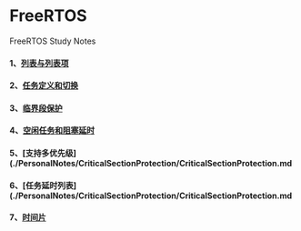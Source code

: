 # FreeRTOS
FreeRTOS Study Notes

#### 1、[列表与列表项](./PersonalNotes/List/List.md)

#### 2、[任务定义和切换](./PersonalNotes/TaskDefinitionSwitch/TaskDefinitionSwitch.md)

#### 3、[临界段保护](./PersonalNotes/CriticalSectionProtection/CriticalSectionProtection.md)

#### 4、[空闲任务和阻塞延时](./PersonalNotes/IdleTasks_BlockingDelay/IdleTasks_BlockingDelay.md)

#### 5、[支持多优先级](./PersonalNotes/CriticalSectionProtection/CriticalSectionProtection.md

#### 6、[任务延时列表](./PersonalNotes/CriticalSectionProtection/CriticalSectionProtection.md

#### 7、[时间片](./PersonalNotes/TimeSlice/TimeSlice.md)


